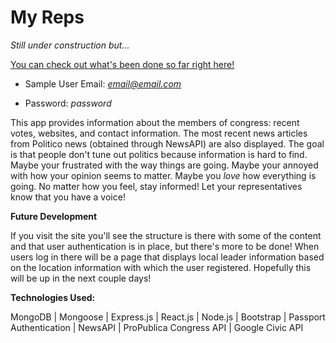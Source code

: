 # My Reps

*Still under construction but...*

[You can check out what's been done so far right here!](https://cryptic-lowlands-94172.herokuapp.com)  

* Sample User Email: *email@email.com*

* Password: *password*

This app provides information about the members of congress: recent votes, websites, and contact information. The most recent news articles from Politico news (obtained through NewsAPI) are also displayed. The goal is that people don't tune out politics because information is hard to find. Maybe your frustrated with the way things are going. Maybe your annoyed with how your opinion seems to matter. Maybe you *love* how everything is going. No matter how you feel, stay informed! Let your representatives know that you have a voice!

**Future Development**

If you visit the site you'll see the structure is there with some of the content and that user authentication is in place, but there's more to be done! When users log in there will be a page that displays local leader information based on the location information with which the user registered. Hopefully this will be up in the next couple days!



**Technologies Used:**

MongoDB | Mongoose | Express.js | React.js | Node.js | Bootstrap | Passport Authentication | NewsAPI | ProPublica Congress API | Google Civic API
